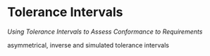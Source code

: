 # Tolerance Intervals
*Using Tolerance Intervals to Assess Conformance to Requirements*

asymmetrical, inverse and simulated tolerance intervals
